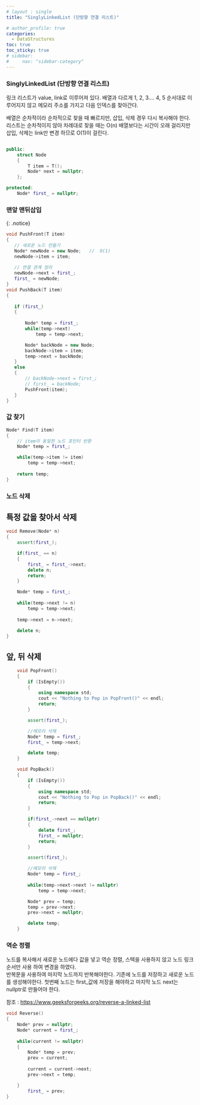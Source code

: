 ```yaml
---
# layout : single
title: "SinglyLinkedList (단방향 연결 리스트)"

# author_profile: true
categories:
  - DataStructures
toc: true
toc_sticky: true
# sidebar:
#     nav: "sidebar-category"
---
```


### SinglyLinkedList (단방향 연결 리스트)

링크 리스트가 value, link로 이루어져 있다.
배열과 다르게 1, 2, 3…. 4, 5 순서대로 이루어지지 않고 메모리 주소를 가지고 다음 인덱스를 찾아간다.

배열은 순차적이라 순차적으로 찾을 때 빠르지만, 삽입, 삭제 경우 다시 복사해야 한다.
리스트는 순차적이지 않아 차례대로 찾을 때는 O(n) 배열보다는 시간이 오래 걸리지만 삽입, 삭제는 link만 변경 하므로 O(1)이 걸린다.

```cpp

public:
    struct Node
    {
        T item = T();
        Node* next = nullptr;
    };

protected:
    Node* first_ = nullptr;
```

### 맨앞 맨뒤삽입

{: .notice}

 ``` cpp
void PushFront(T item)
{
    // 새로운 노드 만들기
    Node* newNode = new Node;	//	O(1)
    newNode->item = item;
    
    // 연결 관계 정리
    newNode->next = first_;
    first_ = newNode;
}
void PushBack(T item)
{
    
    if (first_)
    {
        
        Node* temp = first_;
        while(temp->next)
            temp = temp->next;

        Node* backNode = new Node;
        backNode->item = item;
        temp->next = backNode;
    }
    else
    {
        // backNode->next = first_;
        // first_ = backNode;
        PushFront(item);
    }
}
```
### 값 찾기
``` cpp
Node* Find(T item)
{
    // item이 동일한 노드 포인터 반환
    Node* temp = first_;

    while(temp->item != item)
        temp = temp->next;
    
    return temp;
}
```
### 노드 삭제   

## 특정 값을 찾아서 삭제
``` cpp
void Remove(Node* n)
{
    assert(first_);

    if(first_ == n)
    {
        first_ = first_->next;
        delete n;
        return;
    }

    Node* temp = first_;
    
    while(temp->next != n)
        temp = temp->next;
    
    temp->next = n->next;
    
    delete n;
}
```   
   
## 앞, 뒤 삭제
```cpp
	void PopFront()
	{
		if (IsEmpty())
		{
			using namespace std;
			cout << "Nothing to Pop in PopFront()" << endl;
			return;
		}

		assert(first_);

		//메모리 삭제
		Node* temp = first_;
		first_ = temp->next;

		delete temp;
	}

	void PopBack()
	{
		if (IsEmpty())
		{
			using namespace std;
			cout << "Nothing to Pop in PopBack()" << endl;
			return;
		}

		if(first_->next == nullptr)
		{
			delete first_;
			first_ = nullptr;
			return;
		}

		assert(first_);

		//메모리 삭제
		Node* temp = first_;
		
		while(temp->next->next != nullptr)
			temp = temp->next;

		Node* prev = temp;
		temp = prev->next;
		prev->next = nullptr;

		delete temp;
	}
```

### 역순 정렬
노드를 복사해서 새로운 노드에다 값을 넣고 역순 정렬, 스택을 사용하지 않고 노드 링크 순서만 사용 하여 변경을 하였다.   
반복문을 사용하여 마지막 노드까지 반복해야한다.
기존에 노드를 저장하고
새로운 노드를 생성해야한다. 
첫번째 노드는 first_값에 저장을 해야하고 마지막 노드 next는 nullptr로 만들어야 한다.

참조 : <https://www.geeksforgeeks.org/reverse-a-linked-list>
```cpp
void Reverse()
{
    Node* prev = nullptr;
    Node* current = first_;
    
    while(current != nullptr)
    {
        Node* temp = prev;
        prev = current;
        
        current = current->next;
        prev->next = temp;

    }
        first_ = prev;
}
```